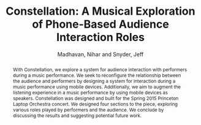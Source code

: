 --- 
  title: "Constellation: A Musical Exploration of Phone-Based Audience Interaction Roles" 
  abstract: "With Constellation, we explore a system for audience interaction with performers during a music performance. We seek to reconfigure the relationship between the audience and performers by designing a system for interaction during a music performance using mobile devices. Additionally, we aim to augment the listening experience in a music performance by using mobile devices as speakers. Constellation was designed and built for the Spring 2015 Princeton Laptop Orchestra concert. We designed four sections to the piece, exploring various roles played by performers and the audience. We conclude by discussing the results and suggesting potential future work." 
  address: "Atlanta, Georgia" 
  author: "Madhavan, Nihar and Snyder, Jeff" 
  booktitle: "Proceedings of the International Web Audio Conference" 
  editor: "Freeman, Jason and Lerch, Alexander and Paradis, Matthew" 
  month: "Proceedings of the International Web Audio Conference"
  pages: "1--4" 
  publisher: "Georgia Tech" 
  series: "WAC '16"
  type: "Performance"  
  year: "2016" 
  id: "2016_EA_79" 
  tags: year2016 
  pdflink: /_data/papers/pdf/2016/2016_79.pdf
  ISSN: Can't find it!
---